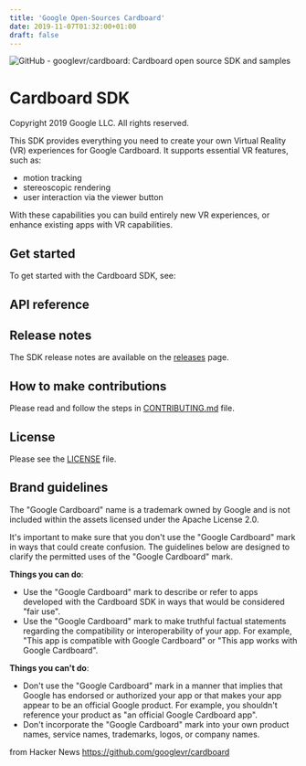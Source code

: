 ```yaml
---
title: 'Google Open-Sources Cardboard'
date: 2019-11-07T01:32:00+01:00
draft: false
---
```


![](https://avatars3.githubusercontent.com/u/19274818?s=400&v=4 "GitHub - googlevr/cardboard: Cardboard open source SDK and samples")  

[](https://github.com/googlevr/cardboard#cardboard-sdk)Cardboard SDK
====================================================================

Copyright 2019 Google LLC. All rights reserved.

This SDK provides everything you need to create your own Virtual Reality (VR) experiences for Google Cardboard. It supports essential VR features, such as:

*   motion tracking
*   stereoscopic rendering
*   user interaction via the viewer button

With these capabilities you can build entirely new VR experiences, or enhance existing apps with VR capabilities.

[](https://github.com/googlevr/cardboard#get-started)Get started
----------------------------------------------------------------

To get started with the Cardboard SDK, see:

[](https://github.com/googlevr/cardboard#api-reference)API reference
--------------------------------------------------------------------

[](https://github.com/googlevr/cardboard#release-notes)Release notes
--------------------------------------------------------------------

The SDK release notes are available on the [releases](https://github.com/googlevr/cardboard/releases) page.

[](https://github.com/googlevr/cardboard#how-to-make-contributions)How to make contributions
--------------------------------------------------------------------------------------------

Please read and follow the steps in [CONTRIBUTING.md](https://github.com/googlevr/cardboard/blob/master/CONTRIBUTING.md) file.

[](https://github.com/googlevr/cardboard#license)License
--------------------------------------------------------

Please see the [LICENSE](https://github.com/googlevr/cardboard/blob/master/LICENSE) file.

[](https://github.com/googlevr/cardboard#brand-guidelines)Brand guidelines
--------------------------------------------------------------------------

The "Google Cardboard" name is a trademark owned by Google and is not included within the assets licensed under the Apache License 2.0.

It's important to make sure that you don't use the "Google Cardboard" mark in ways that could create confusion. The guidelines below are designed to clarify the permitted uses of the "Google Cardboard" mark.

**Things you can do**:

*   Use the "Google Cardboard" mark to describe or refer to apps developed with the Cardboard SDK in ways that would be considered "fair use".
*   Use the "Google Cardboard" mark to make truthful factual statements regarding the compatibility or interoperability of your app. For example, "This app is compatible with Google Cardboard" or "This app works with Google Cardboard".

**Things you can't do**:

*   Don't use the "Google Cardboard" mark in a manner that implies that Google has endorsed or authorized your app or that makes your app appear to be an official Google product. For example, you shouldn't reference your product as "an official Google Cardboard app".
*   Don't incorporate the "Google Cardboard" mark into your own product names, service names, trademarks, logos, or company names.

  
  
from Hacker News https://github.com/googlevr/cardboard